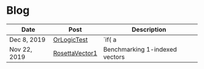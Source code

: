 # Blog

| Date | Post | Description |
| ---- | ---- | --- |
| Dec 8, 2019 | [OrLogicTest](OrLogicTest/OrLogicTest.md) | `if( a || b )` vs `if( a | b )` |
| Nov 22, 2019 | [RosettaVector1](RosettaVector1/RosettaVector1.md) | Benchmarking 1-indexed vectors |
